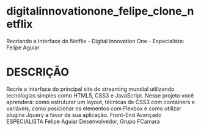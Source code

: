 # digitalinnovationone_felipe_clone_netflix
Recriando a Interface do Netflix - Digital Innovation One - Especialista: Felipe Aguiar

# DESCRIÇÃO
Recrie a interface do principal site de streaming mundial utilizando tecnologias simples como HTML5, CSS3 e JavaScript. Nesse projeto você aprenderá: como estruturar um layout, técnicas de CSS3 com containers e variáveis, como posicionar os elementos com Flexbox e como utilizar plugins Jquery a favor da sua aplicação.
Front-End
Avançado
ESPECIALISTA
Felipe Aguiar
Desenvolvedor, Grupo FCamara
